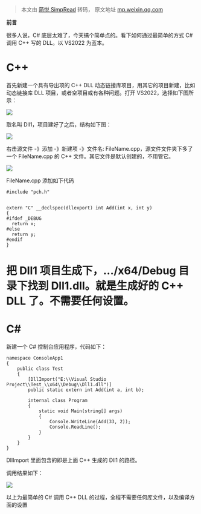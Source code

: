 > 本文由 [简悦 SimpRead](http://ksria.com/simpread/) 转码， 原文地址 [mp.weixin.qq.com](https://mp.weixin.qq.com/s/eUos92-heTjMVK7pfX5sNw)

**前言**

很多人说，C# 底层太难了，今天搞个简单点的。看下如何通过最简单的方式 C# 调用 C++ 写的 DLL。以 VS2022 为蓝本。  

**C++**
=======

首先新建一个具有导出项的 C++ DLL 动态链接库项目，用其它的项目新建，比如动态链接库 DLL 项目，或者空项目或有各种问题。打开 VS2022，选择如下图所示：  

![](https://mmbiz.qpic.cn/mmbiz_png/E2GaFRlbWh8iaDtzBgOVanfBcv2S8w7RYxib0WYWTEL438nx4RfL5uJDbrWgU7xLOvH0nibd5VlYqsI8FyTNDNXwQ/640?wx_fmt=png&from=appmsg)

取名叫 Dll1，项目建好了之后，结构如下图：

![](https://mmbiz.qpic.cn/mmbiz_png/E2GaFRlbWh8iaDtzBgOVanfBcv2S8w7RYMWqZ14tDfvDrWYGl4D3s3OoicqCy89L781ibMJA7ib1libQCx0cwdZAX8w/640?wx_fmt=png&from=appmsg)

右击源文件 -》添加 -》新建项 -》文件名: FileName.cpp，源文件文件夹下多了一个 FileName.cpp 的 C++ 文件。其它文件是默认创建的，不用管它。

![](https://mmbiz.qpic.cn/mmbiz_png/E2GaFRlbWh8iaDtzBgOVanfBcv2S8w7RYNRumrelk1rR9G7Kib5lq8n2uHJcbNzqxp8k4UcpYCHgBiax40xhRAxZQ/640?wx_fmt=png&from=appmsg)

FileName.cpp 添加如下代码  

```
#include "pch.h"


extern "C" __declspec(dllexport) int Add(int x, int y)
{
#ifdef _DEBUG
  return x;
#else
  return y;
#endif
}
```

把 Dll1 项目生成下，.../x64/Debug 目录下找到 Dll1.dll。就是生成好的 C++ DLL 了。不需要任何设置。
===================================================================

**C#**
======

新建一个 C# 控制台应用程序，代码如下：

```
namespace ConsoleApp1
{
    public class Test
    {
        [DllImport("E:\\Visual Studio Project\\Test_\\x64\\Debug\\Dll1.dll")]
        public static extern int Add(int a, int b);

        internal class Program
        { 
            static void Main(string[] args)
            {
                Console.WriteLine(Add(33, 2));            
                Console.ReadLine();
            }
        }
    }
}
```

DllImport 里面包含的即是上面 C++ 生成的 Dll1 的路径。

调用结果如下：  

![](https://mmbiz.qpic.cn/mmbiz_png/E2GaFRlbWh8iaDtzBgOVanfBcv2S8w7RYHkULLjyQ9Tc7oczuicouYeeQGqSGibzfxZFS9eUR8iaMicWV0M0CumA1eA/640?wx_fmt=png&from=appmsg)

以上为最简单的 C# 调用 C++ DLL 的过程，全程不需要任何库文件，以及编译方面的设置

